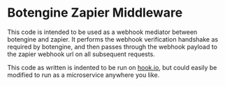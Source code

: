 # Botengine Zapier Middleware
This code is intended to be used as a webhook mediator between botengine and zapier. It performs the webhook verification handshake as required by botengine, and then passes through the webhook payload to the zapier webhook url on all subsequent requests.

This code as written is indented to be run on [hook.io](https://hook.io), but could easily be modified to run as a microservice anywhere you like.
